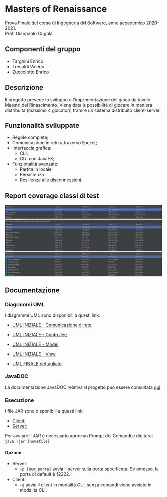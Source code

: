# Masters of Renaissance

Prova Finale del corso di Ingegneria del Software, anno accademico 2020-2021.\
Prof. Gianpaolo Cugola

## Componenti del gruppo

- Targhini Enrico
- Tresoldi Valerio
- Zuccolotto Enrico

## Descrizione

Il progetto prevede lo sviluppo e l'implementazione del gioco da tavolo Maestri del Rinascimento. Viene data la possibilità di giocare in maniera distribuita (massimo 4 giocatori) tramite un sistema distribuito client-server.

## Funzionalità sviluppate

- Regole complete;
- Comunicazione in rete attraverso Socket;
- Interfaccia grafica:
  - CLI;
  - GUI con JavaFX;
- Funzionalità avanzate:
  - Partita in locale
  - Persistenza
  - Resilienza alle disconnessioni.

## Report coverage classi di test

![coverage_report](/deliveries/coverage/coverage.png)
![coverage_report](/deliveries/coverage/model.png)
![coverage_report](/deliveries/coverage/controller.png)

## Documentazione

### Diagrammi UML

I diagrammi UML sono disponibili a questi link:

- [UML INIZIALE - Comunicazione di rete](deliveries/UML/ClientServer.png);
- [UML INIZIALE - Controller](deliveries/UML/uml_Controller.png);
- [UML INIZIALE - Model](deliveries/UML/uml_Model.png)
- [UML INIZIALE - View](deliveries/UML/View.png)
  

- [UML FINALE dettagliato](deliveries/UML/ing-sw-2021-zuccolotto-targhini-tresoldi.png)

### JavaDOC
La documentazione JavaDOC relativa al progetto può essere consultata [qui](JavaDoc/index.html)

### Esecuzione

I file JAR sono disponibili a questi link:

- [Client](deliveries/JAR/GC45-client.jar);
- [Server](deliveries/JAR/GC45-server.jar);

Per avviare il JAR è necessario aprire un Prompt dei Comandi e digitare:
`java -jar [nomefile]`

#### Opzioni
- Server:
  - `-p [num_porta]` avvia il server sulla porta specificata. Se omesso, la porta di default è 12222.
- Client:
  - `-g` avvia il client in modalità GUI, senza comandi viene avviato in modalità CLI.

